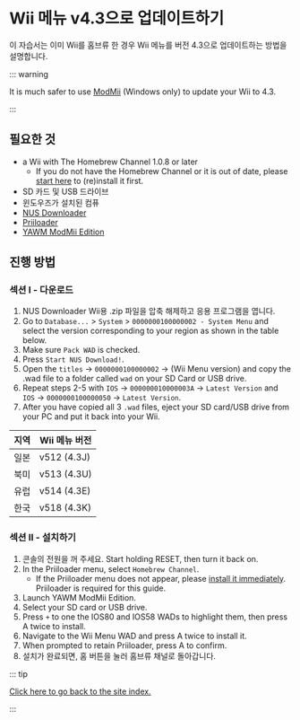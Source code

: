 # Wii 메뉴 v4.3으로 업데이트하기

이 자습서는 이미 Wii를 홈브류 한 경우 Wii 메뉴를 버전 4.3으로 업데이트하는 방법을 설명합니다.

::: warning

It is much safer to use [ModMii](modmii) (Windows only) to update your Wii to 4.3.

:::

## 필요한 것

- a Wii with The Homebrew Channel 1.0.8 or later
  - If you do not have the Homebrew Channel or it is out of date, please [start here](get-started) to (re)install it first.
- SD 카드 및 USB 드라이브
- 윈도우즈가 설치된 컴퓨
- [NUS Downloader](https://github.com/WiiDatabase/nusdownloader/releases/latest)
- [Priiloader](priiloader)
- [YAWM ModMii Edition](https://oscwii.org/library/app/yawmme)

## 진행 방법

### 섹션 I - 다운로드

1. NUS Downloader Wii용 .zip 파일을 압축 해제하고 응용 프로그램을 엽니다.
2. Go to `Database...` > `System` > `0000000100000002 - System Menu` and select the version corresponding to your region as shown in the table below.
3. Make sure `Pack WAD` is checked.
4. Press `Start NUS Download!`.
5. Open the `titles` -> `0000000100000002` -> (Wii Menu version) and copy the .wad file to a folder called `wad` on your SD Card or USB drive.
6. Repeat steps 2-5 with `IOS` -> `000000010000003A` -> `Latest Version` and `IOS` -> `0000000100000050` -> `Latest Version`.
7. After you have copied all 3 `.wad` files, eject your SD card/USB drive from your PC and put it back into your Wii.

| 지역 | Wii 메뉴 버전                                      |
| -- | ---------------------------------------------- |
| 일본 | v512 (4.3J) |
| 북미 | v513 (4.3U) |
| 유럽 | v514 (4.3E) |
| 한국 | v518 (4.3K) |

### 섹션 II - 설치하기

1. 콘솔의 전원을 꺼 주세요. Start holding RESET, then turn it back on.
2. In the Priiloader menu, select `Homebrew Channel`.
   - If the Priiloader menu does not appear, please [install it immediately](priiloader). Priiloader is required for this guide.
3. Launch YAWM ModMii Edition.
4. Select your SD card or USB drive.
5. Press `+` to one the IOS80 and IOS58 WADs to highlight them, then press A twice to install.
6. Navigate to the Wii Menu WAD and press A twice to install it.
7. When prompted to retain Priiloader, press A to confirm.
8. 설치가 완료되면, 홈 버튼을 눌러 홈브류 채널로 돌아갑니다.

::: tip

[Click here to go back to the site index.](site-navigation)

:::

